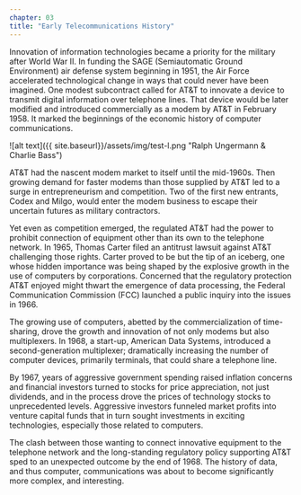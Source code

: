 ```yaml
---
chapter: 03
title: "Early Telecommunications History"
---
```


Innovation of information technologies became a priority for the military after World War II. In funding the SAGE (Semiautomatic Ground Environment) air defense system beginning in 1951, the Air Force accelerated technological change in ways that could never have been imagined. One modest subcontract called for AT&T to innovate a device to transmit digital information over telephone lines. That device would be later modified and introduced commercially as a modem by AT&T in February 1958. It marked the beginnings of the economic history of computer communications.

![alt text]({{ site.baseurl}}/assets/img/test-l.png "Ralph Ungermann & Charlie Bass")

AT&T had the nascent modem market to itself until the mid-1960s. Then growing demand for faster modems than those supplied by AT&T led to a surge in entrepreneurism and competition. Two of the first new entrants, Codex and Milgo, would enter the modem business to escape their uncertain futures as military contractors.

Yet even as competition emerged, the regulated AT&T had the power to prohibit connection of equipment other than its own to the telephone network. In 1965, Thomas Carter filed an antitrust lawsuit against AT&T challenging those rights. Carter proved to be but the tip of an iceberg, one whose hidden importance was being shaped by the explosive growth in the use of computers by corporations. Concerned that the regulatory protection AT&T enjoyed might thwart the emergence of data processing, the Federal Communication Commission (FCC) launched a public inquiry into the issues in 1966.

The growing use of computers, abetted by the commercialization of time-sharing, drove the growth and innovation of not only modems but also multiplexers. In 1968, a start-up, American Data Systems, introduced a second-generation multiplexer; dramatically increasing the number of computer devices, primarily terminals, that could share a telephone line.

By 1967, years of aggressive government spending raised inflation concerns and financial investors turned to stocks for price appreciation, not just dividends, and in the process drove the prices of technology stocks to unprecedented levels. Aggressive investors funneled market profits into venture capital funds that in turn sought investments in exciting technologies, especially those related to computers.

The clash between those wanting to connect innovative equipment to the telephone network and the long-standing regulatory policy supporting AT&T sped to an unexpected outcome by the end of 1968. The history of data, and thus computer, communications was about to become significantly more complex, and interesting.